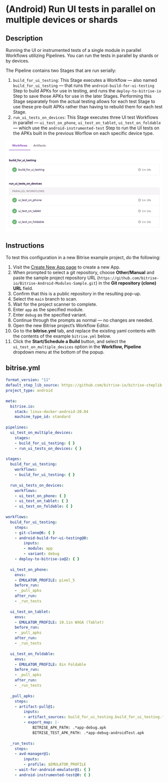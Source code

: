 # (Android) Run UI tests in parallel on multiple devices or shards

## Description

Running the UI or instrumented tests of a single module in parallel Workflows utilizing Pipelines. You can run the tests in parallel by shards or by devices.

The Pipeline contains two Stages that are run serially:

1. `build_for_ui_testing`: This Stage executes a Workflow — also named `build_for_ui_testing` — that runs the `android-build-for-ui-testing` Step to build APKs for use in testing, and runs the `deploy-to-bitrise-io` Step to save those APKs for use in the later Stages. Performing this Stage separately from the actual testing allows for each test Stage to use these pre-built APKs rather than having to rebuild them for each test Stage.
1. `run_ui_tests_on_devices`: This Stage executes three UI test Workflows in parallel — `ui_test_on_phone`, `ui_test_on_tablet`, `ui_test_on_foldable` — which use the `android-instrumented-test` Step to run the UI tests on the APKs built in the previous Worflow on each specific device type.

![A screenshot of the example Pipeline in Bitrise's web UI](./android-parallel-ui-tests-on-multiple-devices.png)

## Instructions

To test this configuration in a new Bitrise example project, do the following:

1. Visit the [Create New App page](https://app.bitrise.io/apps/add) to create a new App.
1. When prompted to select a git repository, choose **Other/Manual** and paste the sample project repository URL (`https://github.com/bitrise-io/Bitrise-Android-Modules-Sample.git`) in the **Git repository (clone) URL** field.
1. Confirm that this is a public repository in the resulting pop-up.
1. Select the `main` branch to scan.
1. Wait for the project scanner to complete.
1. Enter `app` as the specified module.
1. Enter `debug` as the specified variant.
1. Continue through the prompts as normal — no changes are needed.
1. Open the new Bitrise project’s Workflow Editor.
1. Go to the **bitrise.yml** tab, and replace the existing yaml contents with the contents of the example `bitrise.yml` below.
1. Click the **Start/Schedule a Build** button, and select the `ui_test_on_multiple_devices` option in the **Workflow, Pipeline** dropdown menu at the bottom of the popup.

## bitrise.yml

```yaml
format_version: "11"
default_step_lib_source: https://github.com/bitrise-io/bitrise-steplib.git
project_type: android

meta:
  bitrise.io:
    stack: linux-docker-android-20.04
    machine_type_id: standard

pipelines:
  ui_test_on_multiple_devices:
    stages:
    - build_for_ui_testing: { }
    - run_ui_tests_on_devices: { }

stages:
  build_for_ui_testing:
    workflows:
    - build_for_ui_testing: { }

  run_ui_tests_on_devices:
    workflows:
    - ui_test_on_phone: { }
    - ui_test_on_tablet: { }
    - ui_test_on_foldable: { }

workflows:
  build_for_ui_testing:
    steps:
    - git-clone@6: { }
    - android-build-for-ui-testing@0:
        inputs:
        - module: app
        - variant: debug
    - deploy-to-bitrise-io@2: { }

  ui_test_on_phone:
    envs:
    - EMULATOR_PROFILE: pixel_5
    before_run:
    - _pull_apks
    after_run:
    - _run_tests

  ui_test_on_tablet:
    envs:
    - EMULATOR_PROFILE: 10.1in WXGA (Tablet)
    before_run:
    - _pull_apks
    after_run:
    - _run_tests

  ui_test_on_foldable:
    envs:
    - EMULATOR_PROFILE: 8in Foldable
    before_run:
    - _pull_apks
    after_run:
    - _run_tests

  _pull_apks:
    steps:
    - artifact-pull@1:
        inputs:
        - artifact_sources: build_for_ui_testing.build_for_ui_testing.*
        - export_map: |-
            BITRISE_APK_PATH: .*app-debug.apk
            BITRISE_TEST_APK_PATH: .*app-debug-androidTest.apk

  _run_tests:
    steps:
    - avd-manager@1:
        inputs:
        - profile: $EMULATOR_PROFILE
    - wait-for-android-emulator@1: { }
    - android-instrumented-test@0: { }
```
